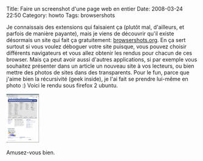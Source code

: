 Title: Faire un screenshot d'une page web en entier
Date: 2008-03-24 22:50
Category: howto
Tags: browsershots

Je connaissais des extensions qui faisaient ça (plutôt mal, d'ailleurs, et
parfois de manière payante), mais je viens de découvrir qu'il existe
désormais un site qui fait ça gratuitement: [browsershots.org][1]. En ça
sert surtout si vous voulez déboguer votre site puisque, vous pouvez
choisir différents navigateurs et vous allez obtenir les rendus pour
chacun de ces browser. Mais ça peut avoir aussi d'autres applications, si
par exemple vous souhaitez présenter dans un article un nouveau site à vos
lecteurs, ou bien mettre des photos de sites dans des transparents. Pour
le fun, parce que j'aime bien la récursivité (geek inside), je l'ai fait
se prendre lui-même en photo :) Voici le rendu sous firefox 2 ubuntu.

[![screenshot_recursif.png](images/screenshot_recursif.thumbnail.png)][2]

Amusez-vous bien.

[1]: http://browsershots.org/
[2]: static/images/screenshot_recursif.png
